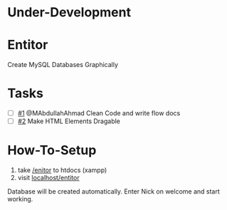 # Under-Development

# Entitor
Create MySQL Databases Graphically

# Tasks
- [ ] [#1](//github.com/MAbdullahAhmad/entitor/issues/1) @MAbdullahAhmad Clean Code and write flow docs
- [ ] [#2](//github.com/MAbdullahAhmad/entitor/issues/2) Make HTML Elements Dragable  

# How-To-Setup

1. take [/enitor](//github.com/MAbdullahAhmad/entitor/tree/main/entitor) to htdocs (xampp)
2. visit [localhost/entitor](http://127.0.0.1/entitor/)

Database will be created automatically. Enter Nick on welcome and start working.
